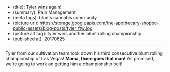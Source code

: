 * (title): Tyler wins again!
* (summary): Pain Management
* (meta tags): blunts cannabis community
* (picture url): https://storage.googleapis.com/the-apothecary-shoppe-public-assets/blog-posts/tyler_ftw.jpg
* (picture alt tag): tyler wins another blunt rolling championship
* (published at): 20170625

---

Tyler from our cultivation team took down his third consecutive blunt rolling
championship of Las Vegas! __Mama, there goes that man!__ As promised, we're going
to work on getting him a championship belt!
